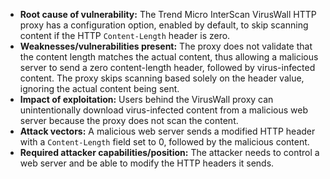 - **Root cause of vulnerability:** The Trend Micro InterScan VirusWall HTTP proxy has a configuration option, enabled by default, to skip scanning content if the HTTP `Content-Length` header is zero.
- **Weaknesses/vulnerabilities present:** The proxy does not validate that the content length matches the actual content, thus allowing a malicious server to send a zero content-length header, followed by virus-infected content. The proxy skips scanning based solely on the header value, ignoring the actual content being sent.
- **Impact of exploitation:** Users behind the VirusWall proxy can unintentionally download virus-infected content from a malicious web server because the proxy does not scan the content.
- **Attack vectors:** A malicious web server sends a modified HTTP header with a `Content-Length` field set to 0, followed by the malicious content.
- **Required attacker capabilities/position:** The attacker needs to control a web server and be able to modify the HTTP headers it sends.